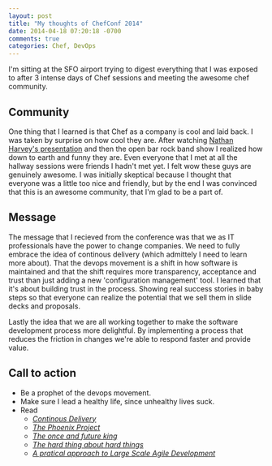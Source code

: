```yaml
---
layout: post
title: "My thoughts of ChefConf 2014"
date: 2014-04-18 07:20:18 -0700
comments: true
categories: Chef, DevOps
---
```

I'm sitting at the SFO airport trying to digest everything that I was exposed
to after 3 intense days of Chef sessions and meeting the awesome chef
community.

## Community
One thing that I learned is that Chef as a company is cool and laid back. I was
taken by surprise on how cool they are. After watching [Nathan Harvey's
presentation](https://www.youtube.com/watch?v=0P0HD5pE-zU) and then the open
bar rock band show I realized how down to earth and funny they are. Even
everyone that I met at all the hallway sessions were friends I hadn't met yet.
I felt wow these guys are genuinely awesome. I was initially skeptical because
I thought that everyone was a little too nice and friendly, but by the end I
was convinced that this is an awesome community, that I'm glad to be a part of.

## Message
The message that I recieved from the conference was that we as IT professionals
have the power to change companies. We need to fully embrace the idea of
continous delivery (which admittely I need to learn more about). That the
devops movement is a shift in how software is maintained and that the shift
requires more transparency, acceptance and trust than just adding a new
'configuration management' tool.  I learned that it's about building trust in
the process. Showing real success stories in baby steps so that everyone can
realize the potential that we sell them in slide decks and proposals.

Lastly the idea that we are all working together to make
the software development process more delightful. By implementing a process
that reduces the friction in changes we're able to respond faster and provide
value.

## Call to action
- Be a prophet of the devops movement.
- Make sure I lead a healthy life, since unhealthy lives suck.
- Read
   - [_Continous Delivery_](http://www.amazon.com/Continuous-Delivery-Deployment-Automation-Addison-Wesley/dp/0321601912)
   - [_The Phoenix Project_](http://www.amazon.com/Phoenix-Project-DevOps-Helping-Business-ebook/dp/B00AZRBLHO/)
   - [_The once and future king_](http://www.amazon.com/Once-Future-King-T-H-White-ebook/dp/B00AEDDSQG)
   - [_The hard thing about hard things_](http://www.amazon.com/Hard-Thing-About-Things-Building-ebook/dp/B00DQ845EA/)
   - [_A pratical approach to Large Scale Agile Development_](http://www.amazon.com/Practical-Approach-Large-Scale-Agile-Development/dp/0321821726)
